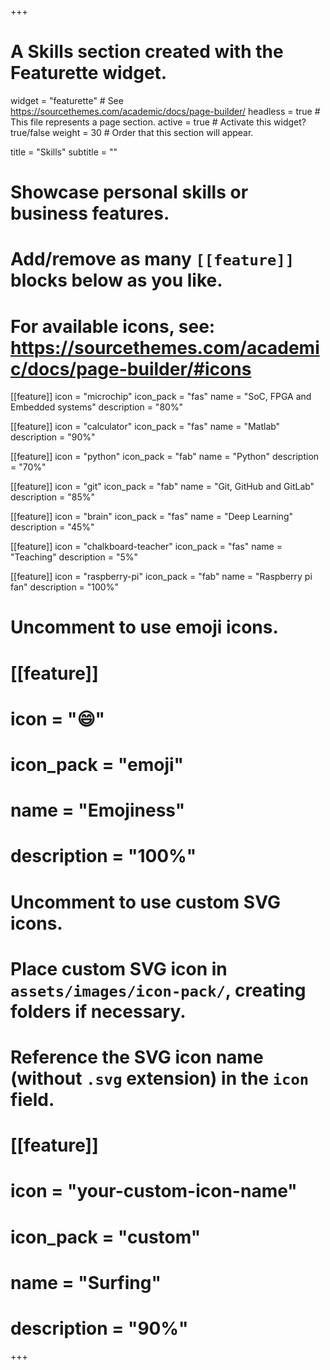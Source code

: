 +++
# A Skills section created with the Featurette widget.
widget = "featurette"  # See https://sourcethemes.com/academic/docs/page-builder/
headless = true  # This file represents a page section.
active = true  # Activate this widget? true/false
weight = 30  # Order that this section will appear.

title = "Skills"
subtitle = ""

# Showcase personal skills or business features.
# 
# Add/remove as many `[[feature]]` blocks below as you like.
# 
# For available icons, see: https://sourcethemes.com/academic/docs/page-builder/#icons

[[feature]]
  icon = "microchip"
  icon_pack = "fas"
  name = "SoC, FPGA and Embedded systems"
  description = "80%" 
  
[[feature]]
  icon = "calculator"
  icon_pack = "fas"
  name = "Matlab"
  description = "90%"
    
[[feature]]
  icon = "python"
  icon_pack = "fab"
  name = "Python"
  description = "70%"
    
[[feature]]
  icon = "git"
  icon_pack = "fab"
  name = "Git, GitHub and GitLab"
  description = "85%" 
  
[[feature]]
  icon = "brain"
  icon_pack = "fas"
  name = "Deep Learning"
  description = "45%" 
  
[[feature]]
  icon = "chalkboard-teacher"
  icon_pack = "fas"
  name = "Teaching"
  description = "5%" 
  
[[feature]]
  icon = "raspberry-pi"
  icon_pack = "fab"
  name = "Raspberry pi fan"
  description = "100%"
  
# Uncomment to use emoji icons.
# [[feature]]
#  icon = ":smile:"
#  icon_pack = "emoji"
#  name = "Emojiness"
#  description = "100%"  

# Uncomment to use custom SVG icons.
# Place custom SVG icon in `assets/images/icon-pack/`, creating folders if necessary.
# Reference the SVG icon name (without `.svg` extension) in the `icon` field.
# [[feature]]
#  icon = "your-custom-icon-name"
#  icon_pack = "custom"
#  name = "Surfing"
#  description = "90%"

+++
